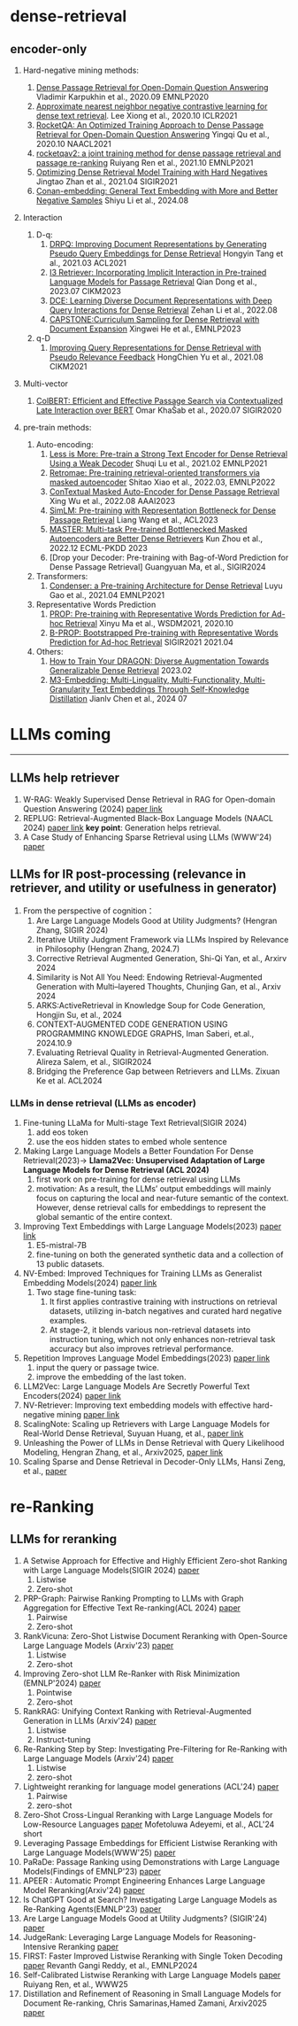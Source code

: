 # dense-retrieval
## encoder-only
1. Hard-negative mining methods:
   1. [Dense Passage Retrieval for Open-Domain Question Answering](https://arxiv.org/pdf/2004.04906) Vladimir Karpukhin et al., 2020.09 EMNLP2020
   2. [Approximate nearest neighbor negative contrastive learning for dense text retrieval](https://arxiv.org/pdf/2007.00808). Lee Xiong et al., 2020.10 ICLR2021
   3. [RocketQA: An Optimized Training Approach to Dense Passage Retrieval for Open-Domain Question Answering](https://arxiv.org/abs/2010.08191) Yingqi Qu et al., 2020.10 NAACL2021
   4. [rocketqav2: a joint training method for dense passage retrieval and passage re-ranking](https://arxiv.org/abs/2110.07367) Ruiyang Ren et al., 2021.10 EMNLP2021
   5. [Optimizing Dense Retrieval Model Training with Hard Negatives](https://arxiv.org/abs/2104.08051) Jingtao Zhan et al., 2021.04 SIGIR2021
   6. [Conan-embedding: General Text Embedding with More and Better Negative Samples](https://arxiv.org/abs/2408.15710) Shiyu Li et al., 2024.08
3. Interaction  
   1. D-q:
      1. [DRPQ: Improving Document Representations by Generating Pseudo Query Embeddings for Dense Retrieval](https://arxiv.org/abs/2105.03599) Hongyin Tang et al., 2021.03  ACL2021
      2. [I3 Retriever: Incorporating Implicit Interaction in Pre-trained Language Models for Passage Retrieval](https://arxiv.org/abs/2306.02371) Qian Dong et al., 2023.07   CIKM2023
      3. [DCE: Learning Diverse Document Representations with Deep Query Interactions for Dense Retrieval](https://arxiv.org/abs/2208.04232) Zehan Li et al., 2022.08
      4. [CAPSTONE:Curriculum Sampling for Dense Retrieval with Document Expansion](https://aclanthology.org/2023.emnlp-main.651.pdf) Xingwei He et al., EMNLP2023
   2. q-D  
      1. [Improving Query Representations for Dense Retrieval with Pseudo Relevance Feedback](https://arxiv.org/abs/2108.13454) HongChien Yu et al., 2021.08 CIKM2021
3. Multi-vector
   1. [ColBERT: Efficient and Effective Passage Search via Contextualized Late Interaction over BERT](https://arxiv.org/pdf/2004.12832)  Omar KhaŠab et al., 2020.07 SIGIR2020
     
5. pre-train methods:
   1. Auto-encoding:
       1. [Less is More: Pre-train a Strong Text Encoder for Dense Retrieval Using a Weak Decoder](https://arxiv.org/abs/2102.09206) Shuqi Lu et al., 2021.02 EMNLP2021
       2. [Retromae: Pre-training retrieval-oriented transformers via masked autoencoder](https://arxiv.org/abs/2205.12035) Shitao Xiao et al., 2022.03, EMNLP2022
       3. [ConTextual Masked Auto-Encoder for Dense Passage Retrieval](https://arxiv.org/abs/2208.07670) Xing Wu et al., 2022.08 AAAI2023
       4. [SimLM: Pre-training with Representation Bottleneck for Dense Passage Retrieval](https://aclanthology.org/2023.acl-long.125/) Liang Wang et al., ACL2023
       5. [MASTER: Multi-task Pre-trained Bottlenecked Masked Autoencoders are Better Dense Retrievers](https://arxiv.org/abs/2212.07841) Kun Zhou et al., 2022.12 ECML-PKDD 2023
       6. [Drop your Decoder: Pre-training with Bag-of-Word Prediction for Dense Passage Retrieval] Guangyuan Ma, et al., SIGIR2024
   2. Transformers:
      1. [Condenser: a Pre-training Architecture for Dense Retrieval](https://arxiv.org/abs/2104.08253) Luyu Gao et al., 2021.04 EMNLP2021
   3. Representative Words Prediction
      1. [PROP: Pre-training with Representative Words Prediction for Ad-hoc Retrieval](https://arxiv.org/abs/2010.10137) Xinyu Ma et al., WSDM2021, 2020.10
      2. [B-PROP: Bootstrapped Pre-training with Representative Words Prediction for Ad-hoc Retrieval](https://arxiv.org/abs/2104.09791) SIGIR2021 2021.04
   3. Others:
      1. [How to Train Your DRAGON: Diverse Augmentation Towards Generalizable Dense Retrieval](https://arxiv.org/pdf/2302.07452) 2023.02
      2. [M3-Embedding: Multi-Linguality, Multi-Functionality, Multi-Granularity Text Embeddings Through Self-Knowledge Distillation](https://arxiv.org/pdf/2402.03216)  Jianlv Chen et al., 2024 07



# LLMs coming
***

## LLMs help retriever
1. W-RAG: Weakly Supervised Dense Retrieval in RAG for Open-domain Question Answering (2024) [paper link](https://arxiv.org/pdf/2408.08444)
2. REPLUG: Retrieval-Augmented Black-Box Language Models (NAACL 2024) [paper link](https://aclanthology.org/2024.naacl-long.463.pdf)
    **key point**: Generation helps retrieval.
3. A Case Study of Enhancing Sparse Retrieval using LLMs (WWW'24) [paper](https://dl.acm.org/doi/pdf/10.1145/3589335.3651945)

     
## LLMs for IR post-processing (relevance in retriever, and utility or usefulness in generator)
1. From the perspective of cognition：
   1. Are Large Language Models Good at Utility Judgments? (Hengran Zhang, SIGIR 2024)
   2. Iterative Utility Judgment Framework via LLMs Inspired by Relevance in Philosophy (Hengran Zhang, 2024.7)
   3. Corrective Retrieval Augmented Generation, Shi-Qi Yan, et al., Arxirv 2024
   4. Similarity is Not All You Need: Endowing Retrieval-Augmented Generation with Multi–layered Thoughts, Chunjing Gan, et al., Arxiv 2024
   5. ARKS:ActiveRetrieval in Knowledge Soup for Code Generation, Hongjin Su, et al., 2024
   6. CONTEXT-AUGMENTED CODE GENERATION USING PROGRAMMING KNOWLEDGE GRAPHS,  Iman Saberi, et.al., 2024.10.9
   7. Evaluating Retrieval Quality in Retrieval-Augmented Generation.  Alireza Salem, et al., SIGIR2024
   8. Bridging the Preference Gap between Retrievers and LLMs. Zixuan Ke et al. ACL2024
      
### LLMs in dense retrieval (LLMs as encoder)
1. Fine-tuning LLaMa for Multi-stage Text Retrieval(SIGIR 2024)
   1. add eos token
   2. use the eos hidden states to embed whole sentence
3. Making Large Language Models a Better Foundation For Dense Retrieval(2023)-> **Llama2Vec: Unsupervised Adaptation of Large Language Models for
Dense Retrieval (ACL 2024)**
   1. first work on pre-training for dense retrieval using LLMs
   2. motivation: As a result, the LLMs’ output embeddings will mainly focus on capturing the local and near-future semantic of the context. However, dense retrieval calls for embeddings to represent the global semantic of the entire context.
4. Improving Text Embeddings with Large Language Models(2023) [paper link](https://arxiv.org/pdf/2401.00368)
   1. E5-mistral-7B
   2. fine-tuning on both the generated synthetic data and a collection of 13 public datasets.
5. NV-Embed: Improved Techniques for Training LLMs as Generalist Embedding Models(2024) [paper link](https://arxiv.org/pdf/2405.17428)
   1. Two stage fine-tuning task:
        1. It first applies contrastive training with instructions on retrieval datasets, utilizing in-batch negatives and curated hard negative examples.
        2. At stage-2, it blends various non-retrieval datasets into instruction tuning, which not only enhances non-retrieval task accuracy but also improves retrieval performance.
6. Repetition Improves Language Model Embeddings(2023) [paper link](https://arxiv.org/pdf/2402.15449)
   1. input the query or passage twice.
   2. improve the embedding of the last token.
7. LLM2Vec: Large Language Models Are Secretly Powerful Text Encoders(2024) [paper link](https://arxiv.org/pdf/2404.05961)
8. NV-Retriever: Improving text embedding models with effective hard-negative mining [paper link](https://arxiv.org/pdf/2407.15831)
9. ScalingNote: Scaling up Retrievers with Large Language Models for Real-World Dense Retrieval, Suyuan Huang, et al.,  [paper link](https://arxiv.org/pdf/2411.15766)
10. Unleashing the Power of LLMs in Dense Retrieval with Query Likelihood Modeling, Hengran Zhang, et al., Arxiv2025, [paper link](https://arxiv.org/pdf/2504.05216)
11. Scaling Sparse and Dense Retrieval in Decoder-Only LLMs, Hansi Zeng, et al., [paper](https://arxiv.org/abs/2502.15526)


# re-Ranking


## LLMs for reranking
1. A Setwise Approach for Effective and Highly Efficient Zero-shot Ranking with Large Language Models(SIGIR 2024) [paper](https://dl.acm.org/doi/pdf/10.1145/3626772.3657813)
      1. Listwise
      2. Zero-shot
2. PRP-Graph: Pairwise Ranking Prompting to LLMs with Graph Aggregation for Effective Text Re-ranking(ACL 2024) [paper](https://aclanthology.org/2024.acl-long.313.pdf)
      1. Pairwise
      2. Zero-shot
3. RankVicuna: Zero-Shot Listwise Document Reranking with Open-Source Large Language Models (Arxiv'23) [paper](https://arxiv.org/pdf/2309.15088)
      1. Listwise
      2. Zero-shot
4. Improving Zero-shot LLM Re-Ranker with Risk Minimization (EMNLP'2024) [paper](https://arxiv.org/pdf/2406.13331)
   1. Pointwise
   2. Zero-shot
5. RankRAG: Unifying Context Ranking with Retrieval-Augmented Generation in LLMs (Arxiv'24) [paper](https://arxiv.org/pdf/2407.02485v1)
   1. Listwise
   2. Instruct-tuning
6. Re-Ranking Step by Step: Investigating Pre-Filtering for Re-Ranking with Large Language Models (Arxiv'24) [paper](https://arxiv.org/pdf/2406.18740)
   1. Listwise
   2. zero-shot
8. Lightweight reranking for language model generations (ACL'24) [paper](https://aclanthology.org/2024.acl-long.376.pdf)
   1. Pairwise
   2. zero-shot
9. Zero-Shot Cross-Lingual Reranking with Large Language Models for Low-Resource Languages  [paper](https://aclanthology.org/2024.acl-short.59/) Mofetoluwa Adeyemi, et al., ACL'24 short
10. Leveraging Passage Embeddings for Efficient Listwise Reranking with Large Language Models(WWW'25) [paper](https://arxiv.org/pdf/2406.14848)
11. PaRaDe: Passage Ranking using Demonstrations with Large Language Models(Findings of EMNLP'23) [paper](https://aclanthology.org/2023.findings-emnlp.950.pdf)
12. APEER : Automatic Prompt Engineering Enhances Large Language Model Reranking(Arxiv'24) [paper](https://arxiv.org/pdf/2406.14449)
13. Is ChatGPT Good at Search? Investigating Large Language Models as Re-Ranking Agents(EMNLP'23) [paper](https://arxiv.org/pdf/2304.09542)
14. Are Large Language Models Good at Utility Judgments? (SIGIR'24) [paper](https://arxiv.org/pdf/2403.19216)
15. JudgeRank: Leveraging Large Language Models for Reasoning-Intensive Reranking [paper](/https://arxiv.org/pdf/2411.00142)
16. FIRST: Faster Improved Listwise Reranking with Single Token Decoding [paper](https://arxiv.org/pdf/2406.15657) Revanth Gangi Reddy, et al., EMNLP2024
17. Self-Calibrated Listwise Reranking with Large Language Models [paper](https://arxiv.org/pdf/2411.04602) Ruiyang Ren, et al., WWW25
18. Distillation and Refinement of Reasoning in Small Language Models for Document Re-ranking, Chris Samarinas,Hamed Zamani, Arxiv2025  [paper](https://arxiv.org/abs/2504.03947)
    
      

   
